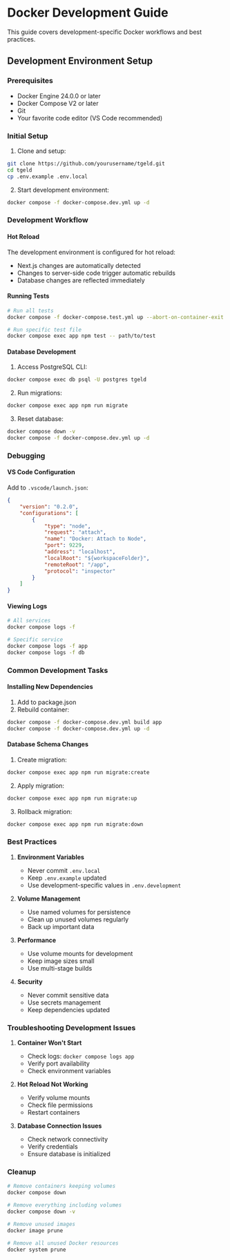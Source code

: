 # Docker Development Guide

This guide covers development-specific Docker workflows and best practices.

## Development Environment Setup

### Prerequisites

- Docker Engine 24.0.0 or later
- Docker Compose V2 or later
- Git
- Your favorite code editor (VS Code recommended)

### Initial Setup

1. Clone and setup:

```bash
git clone https://github.com/yourusername/tgeld.git
cd tgeld
cp .env.example .env.local
```

2. Start development environment:

```bash
docker compose -f docker-compose.dev.yml up -d
```

### Development Workflow

#### Hot Reload

The development environment is configured for hot reload:
- Next.js changes are automatically detected
- Changes to server-side code trigger automatic rebuilds
- Database changes are reflected immediately

#### Running Tests

```bash
# Run all tests
docker compose -f docker-compose.test.yml up --abort-on-container-exit

# Run specific test file
docker compose exec app npm test -- path/to/test
```

#### Database Development

1. Access PostgreSQL CLI:

```bash
docker compose exec db psql -U postgres tgeld
```

2. Run migrations:

```bash
docker compose exec app npm run migrate
```

3. Reset database:

```bash
docker compose down -v
docker compose -f docker-compose.dev.yml up -d
```

### Debugging

#### VS Code Configuration

Add to `.vscode/launch.json`:

```json
{
    "version": "0.2.0",
    "configurations": [
        {
            "type": "node",
            "request": "attach",
            "name": "Docker: Attach to Node",
            "port": 9229,
            "address": "localhost",
            "localRoot": "${workspaceFolder}",
            "remoteRoot": "/app",
            "protocol": "inspector"
        }
    ]
}
```

#### Viewing Logs

```bash
# All services
docker compose logs -f

# Specific service
docker compose logs -f app
docker compose logs -f db
```

### Common Development Tasks

#### Installing New Dependencies

1. Add to package.json
2. Rebuild container:

```bash
docker compose -f docker-compose.dev.yml build app
docker compose -f docker-compose.dev.yml up -d
```

#### Database Schema Changes

1. Create migration:

```bash
docker compose exec app npm run migrate:create
```

2. Apply migration:

```bash
docker compose exec app npm run migrate:up
```

3. Rollback migration:

```bash
docker compose exec app npm run migrate:down
```

### Best Practices

1. **Environment Variables**
   - Never commit `.env.local`
   - Keep `.env.example` updated
   - Use development-specific values in `.env.development`

2. **Volume Management**
   - Use named volumes for persistence
   - Clean up unused volumes regularly
   - Back up important data

3. **Performance**
   - Use volume mounts for development
   - Keep image sizes small
   - Use multi-stage builds

4. **Security**
   - Never commit sensitive data
   - Use secrets management
   - Keep dependencies updated

### Troubleshooting Development Issues

1. **Container Won't Start**
   - Check logs: `docker compose logs app`
   - Verify port availability
   - Check environment variables

2. **Hot Reload Not Working**
   - Verify volume mounts
   - Check file permissions
   - Restart containers

3. **Database Connection Issues**
   - Check network connectivity
   - Verify credentials
   - Ensure database is initialized

### Cleanup

```bash
# Remove containers keeping volumes
docker compose down

# Remove everything including volumes
docker compose down -v

# Remove unused images
docker image prune

# Remove all unused Docker resources
docker system prune
``` 